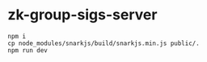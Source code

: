 # zk-group-sigs-server

```
npm i
cp node_modules/snarkjs/build/snarkjs.min.js public/.
npm run dev
```
